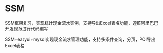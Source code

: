 # SSM
SSM框架复习，实现统计现金流水实例，支持导出Excel表格功能，遵照阿里巴巴开发规范进行代码编写

 SSM+easyui+mysql实现现金流水管理功能，支持多条件查询，分页，POI导出Excel表格
